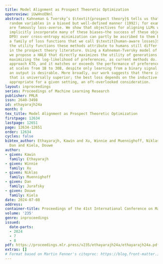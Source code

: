```yaml
---
title: Model Alignment as Prospect Theoretic Optimization
openreview: iUwHnoENnl
abstract: Kahneman & Tversky’s $\textit{prospect theory}$ tells us that humans perceive
  random variables in a biased but well-defined manner (1992); for example, humans
  are famously loss-averse. We show that objectives for aligning LLMs with human feedback
  implicitly incorporate many of these biases—the success of these objectives (e.g.,
  DPO) over cross-entropy minimization can partly be ascribed to them belonging to
  a family of loss functions that we call $\textit{human-aware losses}$ (HALOs). However,
  the utility functions these methods attribute to humans still differ from those
  in the prospect theory literature. Using a Kahneman-Tversky model of human utility,
  we propose a HALO that directly maximizes the utility of generations instead of
  maximizing the log-likelihood of preferences, as current methods do. We call this
  approach KTO, and it matches or exceeds the performance of preference-based methods
  at scales from 1B to 30B, despite only learning from a binary signal of whether
  an output is desirable. More broadly, our work suggests that there is no one HALO
  that is universally superior; the best loss depends on the inductive biases most
  appropriate for a given setting, an oft-overlooked consideration.
layout: inproceedings
series: Proceedings of Machine Learning Research
publisher: PMLR
issn: 2640-3498
id: ethayarajh24a
month: 0
tex_title: Model Alignment as Prospect Theoretic Optimization
firstpage: 12634
lastpage: 12651
page: 12634-12651
order: 12634
cycles: false
bibtex_author: Ethayarajh, Kawin and Xu, Winnie and Muennighoff, Niklas and Jurafsky,
  Dan and Kiela, Douwe
author:
- given: Kawin
  family: Ethayarajh
- given: Winnie
  family: Xu
- given: Niklas
  family: Muennighoff
- given: Dan
  family: Jurafsky
- given: Douwe
  family: Kiela
date: 2024-07-08
address:
container-title: Proceedings of the 41st International Conference on Machine Learning
volume: '235'
genre: inproceedings
issued:
  date-parts:
  - 2024
  - 7
  - 8
pdf: https://proceedings.mlr.press/v235/ethayarajh24a/ethayarajh24a.pdf
extras: []
# Format based on Martin Fenner's citeproc: https://blog.front-matter.io/posts/citeproc-yaml-for-bibliographies/
---
```

